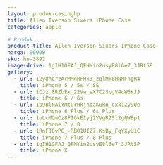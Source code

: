 ```yaml
---
layout: produk-casinghp
title: Allen Iverson Sixers iPhone Case
categories: apple

# Produk
product-title: Allen Iverson Sixers iPhone Case
harga: 90000
sku: hn-3892
image-drive: 1gIH1OFAJ_QFNYin2usyE8l6e7_3JRt5P
gallery:
  - url: 12y8horzArMMnRFHx3_zqlMk8HNMFngR4
    title: iPhone 5 / 5s / SE
  - url: 1CJz_8RZbEx_22Vw_eX7C2ScgV4cW6KJJ
    title: iPhone 6 / 6s
  - url: 1p9BlNAiYMturHkjhoaKuRn_cxx1Zy9Qe
    title: iPhone 6 Plus / 6s Plus
  - url: 1uLcMQwCz8FIGkEIyj2YVgR2Sl2gQWBp1
    title: iPhone 7 / 8
  - url: 1RnFJ8vPC_-RBO1UIZ7-KsBy_FqYXyU1C
    title: iPhone 7 Plus / 8 Plus
  - url: 1gIH1OFAJ_QFNYin2usyE8l6e7_3JRt5P
    title: iPhone X
---
```

